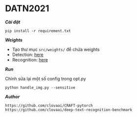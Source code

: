 # DATN2021

***Cài đặt***

`pip install -r requirement.txt`

***Weights***

* Tạo thư mục `src/weights/` để chứa weights
* Detection: [here](https://drive.google.com/file/d/1Jk4eGD7crsqCCg9C9VjCLkMN3ze8kutZ/view)
* Recognition: [here](https://drive.google.com/drive/folders/15WPsuPJDCzhp2SvYZLRj8mAlT3zmoAMW)

***Run***

Chỉnh sửa lại một số config trong opt.py

`python handle_img.py --sensitive`


***Author***
```
https://github.com/clovaai/CRAFT-pytorch
https://github.com/clovaai/deep-text-recognition-benchmark
```


